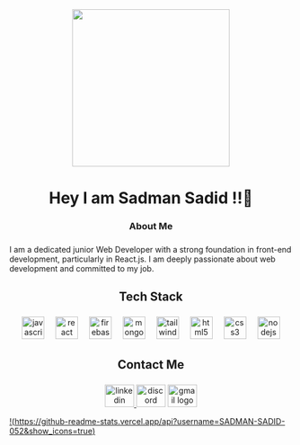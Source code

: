 <div align="center">
  <img height="280" src="https://camo.githubusercontent.com/a986e699c757605e24e288928e1fb222fc7d6b515368f8c955b97216833e1436/68747470733a2f2f656e637279707465642d74626e302e677374617469632e636f6d2f696d616765733f713d74626e3a414e6439476352654c6744573149317350354c415737734d6e4566396270383742466846414a417136672673"  />
</div>

###

<h1 align="center">Hey I am Sadman Sadid !!👋</h1>

###

<h3 align="center">About Me</h3>

###

<p align="left">I am a dedicated junior Web Developer with a strong foundation in front-end development, particularly in React.js. I am deeply passionate about web development and committed to my job.</p>

###

<h2 align="center">Tech Stack</h2>

###

<div align="center">
  <img src="https://cdn.jsdelivr.net/gh/devicons/devicon/icons/javascript/javascript-original.svg" height="40" alt="javascript logo"  />
  <img width="12" />
  <img src="https://cdn.jsdelivr.net/gh/devicons/devicon/icons/react/react-original.svg" height="40" alt="react logo"  />
  <img width="12" />
  <img src="https://cdn.simpleicons.org/firebase/FFCA28" height="40" alt="firebase logo"  />
  <img width="12" />
  <img src="https://cdn.jsdelivr.net/gh/devicons/devicon/icons/mongodb/mongodb-original.svg" height="40" alt="mongodb logo"  />
  <img width="12" />
  <img src="https://cdn.simpleicons.org/tailwindcss/06B6D4" height="40" alt="tailwindcss logo"  />
  <img width="12" />
  <img src="https://cdn.jsdelivr.net/gh/devicons/devicon/icons/html5/html5-original.svg" height="40" alt="html5 logo"  />
  <img width="12" />
  <img src="https://cdn.jsdelivr.net/gh/devicons/devicon/icons/css3/css3-original.svg" height="40" alt="css3 logo"  />
  <img width="12" />
  <img src="https://cdn.simpleicons.org/nodedotjs/339933" height="40" alt="nodejs logo"  />
</div>

###

<h2 align="center">Contact Me</h2>

###

<div align="center">
  <a href="www.linkedin.com/in/sadman-sadid-0a8383352" target="_blank">
    <img src="https://raw.githubusercontent.com/maurodesouza/profile-readme-generator/master/src/assets/icons/social/linkedin/default.svg" width="52" height="40" alt="linkedin logo"  />
  </a>
  <img src="https://raw.githubusercontent.com/maurodesouza/profile-readme-generator/master/src/assets/icons/social/discord/default.svg" width="52" height="40" alt="discord logo"  />
  <a href="sadman.cse8.bu@gmail.com" target="_blank">
    <img src="https://raw.githubusercontent.com/maurodesouza/profile-readme-generator/master/src/assets/icons/social/gmail/default.svg" width="52" height="40" alt="gmail logo"  />
  </a>
</div>

  [!(https://github-readme-stats.vercel.app/api?username=SADMAN-SADID-052&show_icons=true)](https://github.com/SADMAN-SADID-052/github-readme-stats&show_icons=true)

###




